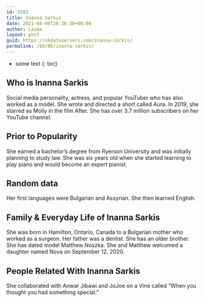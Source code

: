 ```yaml
---
id: 5582
title: Inanna Sarkis
date: 2021-04-06T20:36:30+00:00
author: Laima
layout: post
guid: https://ukdataservers.com/inanna-sarkis/
permalink: /04/06/inanna-sarkis/
---
```


* some text
{: toc}


## Who is Inanna Sarkis
                  
                  
                  
Social media personality, actress, and popular YouTuber who has also worked as a model. She wrote and directed a short called Aura. In 2019, she starred as Molly in the film After. She has over 3.7 million subscribers on her YouTube channel. 
                  
              
            
              
            
                
                
                
## Prior to Popularity
                  
                  
                  
She earned a bachelor&#8217;s degree from Ryerson University and was initially planning to study law. She was six years old when she started learning to play piano and would become an expert pianist. 
                  
              
            
              
            
                
                
                
## Random data
                  
                  
                  
Her first languages were Bulgarian and Assyrian. She then learned English. 
                  
              
            
              
            
                
                
                
## Family & Everyday Life of Inanna Sarkis
                  
                  
                  
She was born in Hamilton, Ontario, Canada to a Bulgarian mother who worked as a surgeon. Her father was a dentist. She has an older brother. She has dated model Matthew Noszka. She and Matthew welcomed a daughter named Nova on September 12, 2020.
                  
              
            
              
            
                
                
                
## People Related With Inanna Sarkis
                  
                  
                  
She collaborated with Anwar Jibawi and JoJoe on a Vine called &#8220;When you thought you had something special.&#8221; 
                  
              
            
              
            
                
              
            
              
              
            
            
              
            
          
          
          